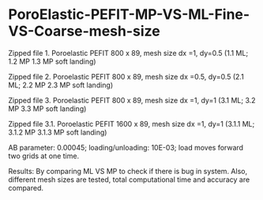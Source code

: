 # PoroElastic-PEFIT-MP-VS-ML-Fine-VS-Coarse-mesh-size

 
Zipped file 1. Poroelastic PEFIT 800 x 89, mesh size dx =1, dy=0.5  (1.1 ML; 1.2 MP 1.3 MP soft landing)

Zipped file 2. Poroelastic PEFIT 800 x 89, mesh size dx =0.5, dy=0.5 (2.1 ML; 2.2 MP 2.3 MP soft landing)

Zipped file 3. Poroelastic PEFIT 800 x 89, mesh size dx =1, dy=1 (3.1 ML; 3.2 MP 3.3 MP soft landing)

Zipped file 3.1. Poroelastic PEFIT 1600 x 89, mesh size dx =1, dy=1 (3.1.1 ML; 3.1.2 MP 3.1.3 MP soft landing)

AB parameter: 0.00045; loading/unloading: 10E-03; load moves forward two grids at one time.

Results: By comparing ML VS MP to check if there is bug in system. Also, different mesh sizes are tested, total computational time and accuracy are compared.
